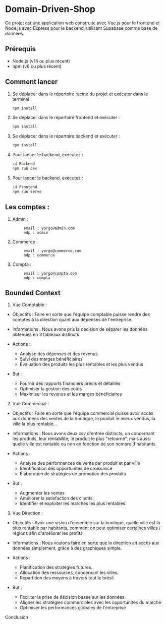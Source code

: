 # Domain-Driven-Shop

Ce projet est une application web construite avec Vue.js pour le frontend et Node.js avec Express pour le backend, utilisant Supabase comme base de données.

## Prérequis

- Node.js (v14 ou plus récent)
- npm (v6 ou plus récent)

## Comment lancer
1. Se déplacer dans le répertoire racine du projet et exécuter dans le terminal :

   ```bash
   npm install
2. Se déplacer dans le répertoire frontend et exécuter :

   ```bash
   npm install
3. Se déplacer dans le répertoire backend et exécuter :

   ```bash
   npm install

4. Pour lancer le backend, exécutez : 

   ```bash
   cd Backend 
   npm run dev

5. Pour lancer le backend, exécutez : 

   ```bash
   cd Frontend 
   npm run serve

## Les comptes :
1. Admin : 

            email : yorgo@admin.com
            mdp : admin
2. Commerce : 

            email : yorgo@commerce.com
            mdp : commerce
3. Compta : 

            email : yorgo@compta.com
            mdp : compta

## Bounded Context

1. Vue Comptable :

- Objectifs : Faire en sorte que l'équipe comptable puisse rendre des comptes à la direction quant aux dépenses de l'entreprise.

- Informations : Nous avons pris la décision de séparer les données obtenues en 3 tableaux distincts 

- Actions :
   - Analyse des dépenses et des revenus
   - Suivi des marges bénéficiaires
   - Évaluation des produits les plus rentables et les plus vendus
- But :
   - Fournir des rapports financiers précis et détaillés
   - Optimiser la gestion des coûts
   - Maximiser les revenus et les marges bénéficiaires

2. Vue Commercial :

- Objectifs : Faire en sorte que l'équipe commercial puisse avoir accès aux données des ventes de la boutique, le produit le mieux vendus, la ville la plus rentable...

- Informations : Nous avons deux csv d'entrée distincts, un concernant les produits, leur rentabilité, le produit le plus "retourné", mais aussi quelle ville est rentable ou non en fonction de son nombre d'habitants.

- Actions :
   - Analyse des performances de vente par produit et par ville
   - Identification des opportunités de croissance
   - Élaboration de stratégies de promotion des produits

- But :
   - Augmenter les ventes
   - Améliorer la satisfaction des clients
   - Identifier et exploiter les marchés les plus rentables


3. Vue Direction :

- Objectifs : Avoir une vision d'ensemble sur la boutique, quelle ville est la plus rentable par habitants, comment on peut optimiser certaines villes / régions afin d'améliorer les profits.

- Informations : Nous voulons faire en sorte que la direction ait accès aux données simplement, grâce à des graphiques simple.

- Actions :
   - Planification des stratégies futures.
   - Allocation des ressources, concernant les villes.
   - Répartition des moyens à travers tout le brésil.

- But :
   - Faciliter la prise de décision basée sur les données
   - Aligner les stratégies commerciales avec les opportunités du marché
   - Optimiser les performances globales de l'entreprise


Conclusion 
